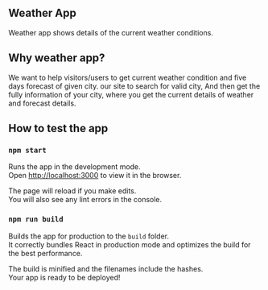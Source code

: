 ## Weather App
Weather app shows details of the current weather conditions.

## Why weather app?
We want to help visitors/users to get current weather condition and five days forecast of given city.
our site to search for valid city, And then get the fully information of your city, where you get the current details of weather and forecast details.

## How to test the app
### `npm start`

Runs the app in the development mode.<br />
Open [http://localhost:3000](http://localhost:3000) to view it in the browser.

The page will reload if you make edits.<br />
You will also see any lint errors in the console.

### `npm run build`

Builds the app for production to the `build` folder.<br />
It correctly bundles React in production mode and optimizes the build for the best performance.

The build is minified and the filenames include the hashes.<br />
Your app is ready to be deployed!
